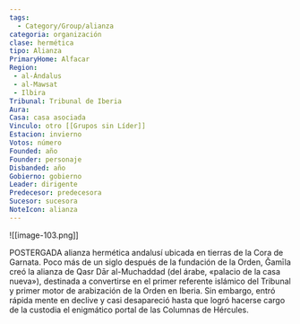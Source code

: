 ```yaml
---
tags:
  - Category/Group/alianza
categoria: organización
clase: hermética
tipo: Alianza
PrimaryHome: Alfacar 
Region:
 - al-Ándalus 
 - al-Mawsat 
 - Ilbira 
Tribunal: Tribunal de Iberia 
Aura: 
Casa: casa asociada
Vinculo: otro [[Grupos sin Líder]]
Estacion: invierno 
Votos: número
Founded: año
Founder: personaje
Disbanded: año
Gobierno: gobierno
Leader: dirigente
Predecesor: predecesora
Sucesor: sucesora
NoteIcon: alianza
---
```

![[image-103.png]] 
 <section class="wa-section main-content"><p>POSTERGADA alianza hermética andalusí ubicada en tierras de la <span class="article-link article-explorer-link entity-link wa-link" data-article-privacy="public" data-article-id="4d70b848-2208-4e94-adda-881c636976e3" data-template-type="location" data-article="4d70b848-2208-4e94-adda-881c636976e3">Cora de Garnata</span>. Poco más de un siglo después de la fundación de la Orden, Ǧamīla creó la alianza de Qasr Dār al-Muchaddad (del árabe, «palacio de la casa nueva»), destinada a convertirse en el primer referente islámico del Tribunal y primer motor de arabización de la Orden en Iberia. Sin embargo, entró rápida mente en declive y casi desapareció hasta que logró hacerse cargo de la custodia el enigmático portal de las <span data-article-privacy="private" data-article-id="866c97c0-ad95-4c8c-a24f-52043c27e444" data-template-type="landmark" class="private-article article-unlinked entity-link wa-link">Columnas de Hércules</span>. </p><div id="2cd566a188af90afc92a3255e0dbcccc" class="visibility-toggler image-thumb-container user-css-image-thumbnail position-relative padding-10 "><img src="https://worldanvil.com/uploads/images/50dda472fa26e35996ed350a90f0d493.png" alt title="qasr dar al-muchaddad 2.png" /></div>